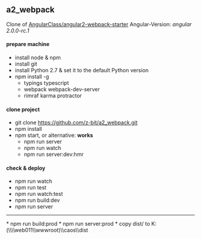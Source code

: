 ## a2_webpack
Clone of [AngularClass/angular2-webpack-starter](https://github.com/AngularClass/angular2-webpack-starter)
Angular-Version: *angular 2.0.0-rc.1*

#### prepare machine
* install node & npm
* install git
* install Python 2.7 & set it to the default Python version
* npm install -g 
    * typings typescript
    * webpack webpack-dev-server 
    * rimraf karma protractor


#### clone project
* git clone https://github.com/z-bit/a2_webpack.git
* npm install
* npm start, or alternative: 
**works**
    * npm run server
    * npm run watch
    * npm run server:dev:hmr 

#### check & deploy
* npm run watch
* npm run test
* npm run watch:test
* npm run build:dev
* npm run server
<hr>
* npm run build:prod
* npm run server:prod
* copy dist/ to K:(\\\\web011\\wwwroot)\\caos\\dist




